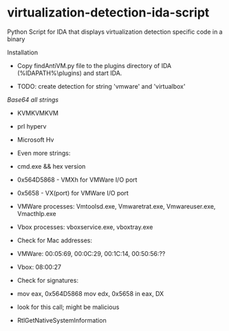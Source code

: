 # virtualization-detection-ida-script
Python Script for IDA that displays virtualization detection specific code in a binary

Installation
 - Copy findAntiVM.py file to the plugins directory of IDA (%IDAPATH%\plugins) and start IDA.
 

 - TODO: create detection for string 'vmware' and 'virtualbox'

*Base64 all strings*
   
   - KVMKVMKVM
   - prl hyperv
   - Microsoft Hv

 - Even more strings:
  - cmd.exe && hex version
  - 0x564D5868 - VMXh for VMWare I/O port
  - 0x5658 - VX(port) for VMWare I/O port
  - VMWare processes: Vmtoolsd.exe, Vmwaretrat.exe, Vmwareuser.exe, Vmacthlp.exe
  - Vbox processes: vboxservice.exe, vboxtray.exe

- Check for Mac addresses:
 - VMWare: 00:05:69, 00:0C:29, 00:1C:14, 00:50:56:??
 - Vbox: 08:00:27
  
 - Check for signatures:
  - mov eax, 0x564D5868
    mov edx, 0x5658
    in eax, DX

 - look for this call; might be malicious
  - RtlGetNativeSystemInformation
